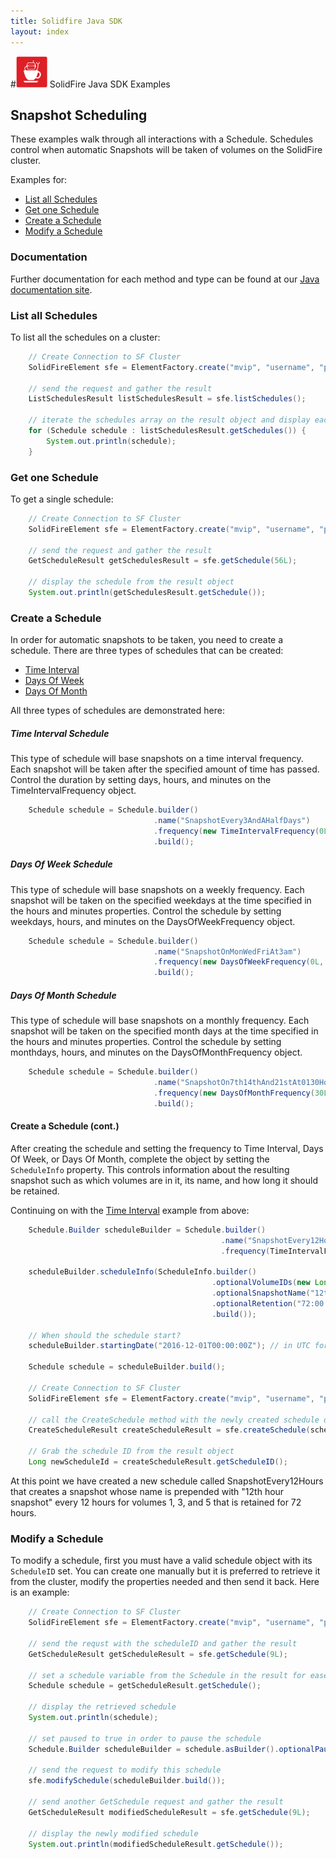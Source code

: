 ```yaml
---
title: Solidfire Java SDK
layout: index
---
```

#<img src="https://raw.githubusercontent.com/solidfire/solidfire-sdk-java/gh-pages/Java-SDK-Icon-RGB-02.png" height="50" width="50" > SolidFire Java SDK Examples

## Snapshot Scheduling

These examples walk through all interactions with a Schedule. Schedules control when automatic Snapshots will be taken of volumes on the SolidFire cluster.

Examples for:

- [List all Schedules](#list-all-schedules)
- [Get one Schedule](#get-one-schedule)
- [Create a Schedule](#create-a-schedule)
- [Modify a Schedule](#modify-a-schedule)

### Documentation

Further documentation for each method and type can be found at our [Java documentation site](http://solidfire.github.io/solidfire-sdk-java/doc/1.1.0.79). 

### List all Schedules

To list all the schedules on a cluster:

~~~ java
    // Create Connection to SF Cluster
    SolidFireElement sfe = ElementFactory.create("mvip", "username", "password", "8.0");
    
    // send the request and gather the result
    ListSchedulesResult listSchedulesResult = sfe.listSchedules();
    
    // iterate the schedules array on the result object and display each Schedule
    for (Schedule schedule : listSchedulesResult.getSchedules()) {
        System.out.println(schedule);
    }
~~~

### Get one Schedule

To get a single schedule:

~~~ java
    // Create Connection to SF Cluster
    SolidFireElement sfe = ElementFactory.create("mvip", "username", "password", "8.0");
    
    // send the request and gather the result
    GetScheduleResult getSchedulesResult = sfe.getSchedule(56L);
    
    // display the schedule from the result object
    System.out.println(getSchedulesResult.getSchedule());
~~~

### Create a Schedule

In order for automatic snapshots to be taken, you need to create a schedule. There are three types of schedules that can be created:

- [Time Interval](#time-interval-schedule) 
- [Days Of Week](#days-of-week-schedule)
- [Days Of Month](#days-of-month-schedule)

All three types of schedules are demonstrated here:

##### Time Interval Schedule

This type of schedule will base snapshots on a time interval frequency. Each snapshot will be taken after the specified amount of time has passed. Control the duration by setting days, hours, and minutes on the TimeIntervalFrequency object.

~~~ java
    Schedule schedule = Schedule.builder()
                                .name("SnapshotEvery3AndAHalfDays")
                                .frequency(new TimeIntervalFrequency(0L, 12L, 3L))
                                .build();
~~~

##### Days Of Week Schedule

This type of schedule will base snapshots on a weekly frequency. Each snapshot will be taken on the specified weekdays at the time specified in the hours and minutes properties. Control the schedule by setting weekdays, hours, and minutes on the DaysOfWeekFrequency object.

~~~ java
    Schedule schedule = Schedule.builder()
                                .name("SnapshotOnMonWedFriAt3am")
                                .frequency(new DaysOfWeekFrequency(0L, 3L, new Weekday[]{Weekday.Monday, Weekday.Wednesday, Weekday.Friday}))
                                .build();
~~~

##### Days Of Month Schedule

This type of schedule will base snapshots on a monthly frequency. Each snapshot will be taken on the specified month days at the time specified in the hours and minutes properties. Control the schedule by setting monthdays, hours, and minutes on the DaysOfMonthFrequency object.

~~~ java
    Schedule schedule = Schedule.builder()
                                .name("SnapshotOn7th14thAnd21stAt0130Hours")
                                .frequency(new DaysOfMonthFrequency(30L, 3L, new Long[]{7L, 14L, 21L}))
                                .build();
~~~

#### Create a Schedule (cont.)

After creating the schedule and setting the frequency to Time Interval, Days Of Week, or Days Of Month, complete the object by setting the `ScheduleInfo` property. This controls information about the resulting snapshot such as which volumes are in it, its name, and how long it should be retained.

Continuing on with the [Time Interval](#time-interval-schedule) example from above:

~~~java
    Schedule.Builder scheduleBuilder = Schedule.builder()
                                               .name("SnapshotEvery12Hours")
                                               .frequency(TimeIntervalFrequency.builder().hours(12L).build());

    scheduleBuilder.scheduleInfo(ScheduleInfo.builder()
                                             .optionalVolumeIDs(new Long[]{1L, 3L, 5L})
                                             .optionalSnapshotName("12th hour snapshot")
                                             .optionalRetention("72:00:00") // in HH:mm:ss format
                                             .build());
    
    // When should the schedule start?
    scheduleBuilder.startingDate("2016-12-01T00:00:00Z"); // in UTC format

    Schedule schedule = scheduleBuilder.build();

    // Create Connection to SF Cluster
    SolidFireElement sfe = ElementFactory.create("mvip", "username", "password", "8.0");

    // call the CreateSchedule method with the newly created schedule object
    CreateScheduleResult createScheduleResult = sfe.createSchedule(schedule);

    // Grab the schedule ID from the result object
    Long newScheduleId = createScheduleResult.getScheduleID();
~~~

At this point we have created a new schedule called SnapshotEvery12Hours that creates a snapshot whose name is prepended with "12th hour snapshot" every 12 hours for volumes 1, 3, and 5 that is retained for 72 hours.

### Modify a Schedule

To modify a schedule, first you must have a valid schedule object with its `ScheduleID` set. You can create one manually but it is preferred to retrieve it from the cluster, modify the properties needed and then send it back. Here is an example:

~~~ java
    // Create Connection to SF Cluster
    SolidFireElement sfe = ElementFactory.create("mvip", "username", "password", "8.0");

    // send the requst with the scheduleID and gather the result
    GetScheduleResult getScheduleResult = sfe.getSchedule(9L);

    // set a schedule variable from the Schedule in the result for ease of use
    Schedule schedule = getScheduleResult.getSchedule();

    // display the retrieved schedule
    System.out.println(schedule);

    // set paused to true in order to pause the schedule
    Schedule.Builder scheduleBuilder = schedule.asBuilder().optionalPaused(true);

    // send the request to modify this schedule
    sfe.modifySchedule(scheduleBuilder.build());

    // send another GetSchedule request and gather the result
    GetScheduleResult modifiedScheduleResult = sfe.getSchedule(9L);

    // display the newly modified schedule
    System.out.println(modifiedScheduleResult.getSchedule());  
~~~

